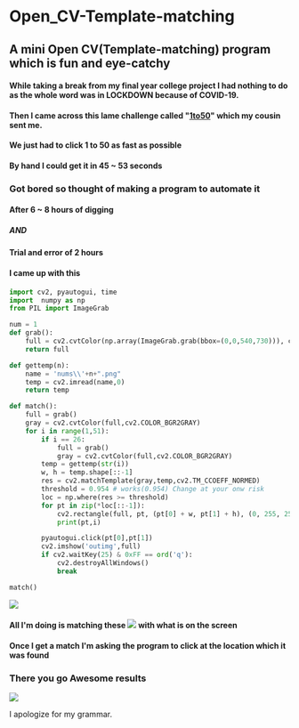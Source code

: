 # Open_CV-Template-matching
## A mini Open CV(Template-matching) program which is fun and eye-catchy 

#### While taking a break from my final year college project I had nothing to do as the whole word was in LOCKDOWN because of COVID-19.
#### Then I came across this lame challenge called "[1to50](http://zzzscore.com/1to50/en/ "1to50")" which my cousin sent me.
#### We just had to click 1 to 50 as fast as possible 
#### By hand I could get it in 45 ~ 53 seconds 

### Got bored  so thought of making a program to automate it

####  After 6 ~ 8 hours of digging 
##### AND
#### Trial and error of 2 hours 
#### I came up with this 

```python
import cv2, pyautogui, time
import  numpy as np
from PIL import ImageGrab

num = 1
def grab():
    full = cv2.cvtColor(np.array(ImageGrab.grab(bbox=(0,0,540,730))), cv2.COLOR_RGB2BGR)
    return full

def gettemp(n):
    name = 'nums\\'+n+".png"
    temp = cv2.imread(name,0)
    return temp

def match():
    full = grab()
    gray = cv2.cvtColor(full,cv2.COLOR_BGR2GRAY)
    for i in range(1,51):
        if i == 26:
            full = grab()
            gray = cv2.cvtColor(full,cv2.COLOR_BGR2GRAY)
        temp = gettemp(str(i))
        w, h = temp.shape[::-1]
        res = cv2.matchTemplate(gray,temp,cv2.TM_CCOEFF_NORMED)
        threshold = 0.954 # works(0.954) Change at your onw risk  
        loc = np.where(res >= threshold)
        for pt in zip(*loc[::-1]):
            cv2.rectangle(full, pt, (pt[0] + w, pt[1] + h), (0, 255, 255), 3)
            print(pt,i)

        pyautogui.click(pt[0],pt[1])
        cv2.imshow('outimg',full)
        if cv2.waitKey(25) & 0xFF == ord('q'):
            cv2.destroyAllWindows()
            break

match()

```
![](https://github.com/ARjUN-ZORO/Open_CV-Template-matching/blob/master/Screenshot%20(68).png)


#### All I'm doing is matching these ![](https://github.com/ARjUN-ZORO/Open_CV-Template-matching/blob/master/nums/4.png) with what is on the screen 
#### Once I get a match I'm asking the program to click at the location which it was found

### There you go Awesome results 

![](https://github.com/ARjUN-ZORO/Open_CV-Template-matching/blob/master/Screenshot%20(66).png)

I apologize for my grammar.
